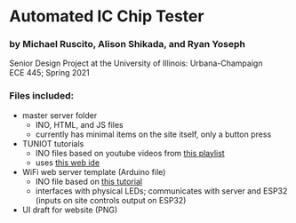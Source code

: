 # Automated IC Chip Tester
### by Michael Ruscito, Alison Shikada, and Ryan Yoseph
Senior Design Project at the University of Illinois: Urbana-Champaign  
ECE 445; Spring 2021

### Files included:
- master server folder
  - INO, HTML, and JS files
  - currently has minimal items on the site itself, only a button press
- TUNIOT tutorials
  - INO files based on youtube videos from [this playlist](https://youtube.com/playlist?list=PLfPtpZzK2Z_QO8snrdnRTTNtQvLw35Zfc)
  - uses [this web ide](http://easycoding.tn/esp32/demos/code/)
- WiFi web server template (Arduino file)
  - INO file based on [this tutorial](https://randomnerdtutorials.com/esp32-access-point-ap-web-server/)
  - interfaces with physical LEDs; communicates with server and ESP32 (inputs on site controls output on ESP32)
- UI draft for website (PNG)
